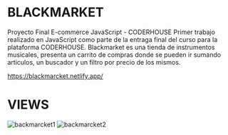 # BLACKMARKET
Proyecto Final E-commerce JavaScript - CODERHOUSE
Primer trabajo realizado en JavaScript como parte de la entraga final del curso para la plataforma CODERHOUSE.
Blackmarket es una tienda de instrumentos musicales, presenta un carrito de compras donde se pueden ir sumando articulos, un buscador y un filtro por precio de los mismos.

https://blackmarcket.netlify.app/

# VIEWS

![backmarcket1](https://user-images.githubusercontent.com/84545725/153991362-bb3f93f3-2215-46f4-afea-4480cb0c9f41.jpg)
![backmarcket2](https://user-images.githubusercontent.com/84545725/153991373-d447c9dc-082a-4ad6-b436-c176d3b02d81.jpg)


